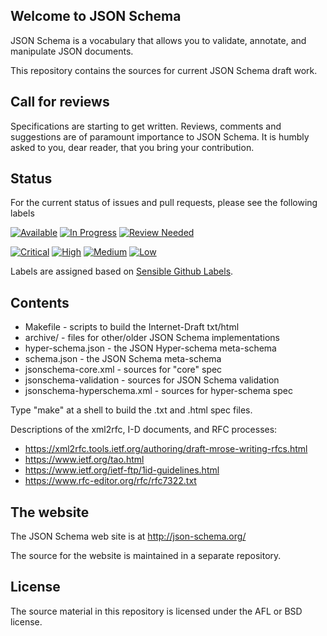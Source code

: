 ## Welcome to JSON Schema

JSON Schema is a vocabulary that allows you to validate, annotate, and manipulate JSON documents.

This repository contains the sources for current JSON Schema draft work.

## Call for reviews

Specifications are starting to get written. Reviews, comments and suggestions
are of paramount importance to JSON Schema. It is humbly asked to you, dear
reader, that you bring your contribution.

## Status
For the current status of issues and pull requests, please see the following labels

[![Available](https://img.shields.io/waffle/label/json-schema-org/json-schema-spec/Status:%20Available.svg?style=flat)](https://github.com/json-schema-org/json-schema-spec/issues?q=is%3Aopen+is%3Aissue+label%3A%22Status%3A+Available%22) [![In Progress](https://img.shields.io/waffle/label/json-schema-org/json-schema-spec/Status:%20In%20Progress.svg?style=flat)](https://github.com/json-schema-org/json-schema-spec/labels/Status:%20In%20Progress) [![Review Needed](https://img.shields.io/waffle/label/json-schema-org/json-schema-spec/Status:%20Review%20Needed.svg?style=flat)](https://github.com/json-schema-org/json-schema-spec/labels/Status%3A%20Review%20Needed)

[![Critical](https://img.shields.io/waffle/label/json-schema-org/json-schema-spec/Priority:%20Critical.svg?style=flat
)](https://github.com/json-schema-org/json-schema-spec/labels/Priority%3A%20Critical) [![High](https://img.shields.io/waffle/label/json-schema-org/json-schema-spec/Priority:%20High.svg?style=flat)](https://github.com/json-schema-org/json-schema-spec/labels/Priority%3A%20High) [![Medium](https://img.shields.io/waffle/label/json-schema-org/json-schema-spec/Priority:%20Medium.svg?style=flat)](https://github.com/json-schema-org/json-schema-spec/labels/Priority%3A%20Medium) [![Low](https://img.shields.io/waffle/label/json-schema-org/json-schema-spec/Priority:%20Low.svg?style=flat)](https://github.com/json-schema-org/json-schema-spec/labels/Priority%3A%20Low) 

Labels are assigned based on [Sensible Github Labels](https://github.com/Relequestual/sensible-github-labels).

## Contents

* Makefile - scripts to build the Internet-Draft txt/html
* archive/ - files for other/older JSON Schema implementations
* hyper-schema.json - the JSON Hyper-schema meta-schema
* schema.json - the JSON Schema meta-schema
* jsonschema-core.xml - sources for "core" spec
* jsonschema-validation - sources for JSON Schema validation
* jsonschema-hyperschema.xml - sources for hyper-schema spec

Type "make" at a shell to build the .txt and .html spec files.

Descriptions of the xml2rfc, I-D documents, and RFC processes:

* https://xml2rfc.tools.ietf.org/authoring/draft-mrose-writing-rfcs.html
* https://www.ietf.org/tao.html
* https://www.ietf.org/ietf-ftp/1id-guidelines.html
* https://www.rfc-editor.org/rfc/rfc7322.txt


## The website

The JSON Schema web site is at http://json-schema.org/

The source for the website is maintained in a separate repository.


## License

The source material in this repository is licensed under the AFL or BSD license.
